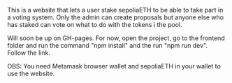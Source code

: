 This is a website that lets a user stake sepoliaETH to be able to take part in a voting system. 
Only the admin can create proposals but anyone else who has staked can vote on what to do with the tokens i the pool.

Will soon be up on GH-pages. For now, open the project, go to the frontend folder and run the command "npm install" and the run "npm run dev". Follow the link.

OBS: You need Metamask browser wallet and sepoliaETH in your wallet to use the website.
